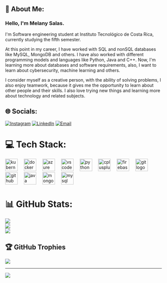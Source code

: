 ## 💫 About Me:
### Hello, I'm Melany Salas.

I'm Software engineering student at Instituto Tecnológico de Costa Rica, currently studying the fifth semester.

At this point in my career, I have worked with SQL and nonSQL databases like MySQL, MongoDB and others. I have also worked with different programming models and languages like Python, Java and C++. Now, I'm learning more about databases and software requirements, also, I want to learn about cybersecurity, machine learning and others. 

I consider myself as a creative person, with the ability of solving problems, I also enjoy teamwork, because it gives me the opportunity to learn about other people and their skills. I also love trying new things and learning more about technology and related subjects.


## 🌐 Socials:

[![Instagram](https://img.shields.io/badge/Instagram-%23E4405F.svg?logo=Instagram&logoColor=white)](https://instagram.com/mel_safer) [![LinkedIn](https://img.shields.io/badge/LinkedIn-%230077B5.svg?logo=linkedin&logoColor=white)](https://linkedin.com/in/linkedin.com/in/melany-salas-fernández-383328260) 
[![Email](https://img.shields.io/badge/email-melanysf01%40gmail.com-orange)]( )

# 💻 Tech Stack:
<div align="left">
  <img src="https://cdn.jsdelivr.net/gh/devicons/devicon/icons/kubernetes/kubernetes-plain.svg" height="40" alt="kubernetes logo"  />
  <img width="12" />
  <img src="https://cdn.jsdelivr.net/gh/devicons/devicon/icons/docker/docker-original.svg" height="40" alt="docker logo"  />
  <img width="12" />
  <img src="https://cdn.jsdelivr.net/gh/devicons/devicon/icons/azure/azure-original.svg" height="40" alt="azure logo"  />
  <img width="12" />
  <img src="https://cdn.jsdelivr.net/gh/devicons/devicon/icons/vscode/vscode-original.svg" height="40" alt="vscode logo"  />
  <img width="12" />
  <img src="https://cdn.jsdelivr.net/gh/devicons/devicon/icons/python/python-original.svg" height="40" alt="python logo"  />
  <img width="12" />
  <img src="https://cdn.jsdelivr.net/gh/devicons/devicon/icons/cplusplus/cplusplus-original.svg" height="40" alt="cplusplus logo"  />
  <img width="12" />
  <img src="https://cdn.jsdelivr.net/gh/devicons/devicon/icons/firebase/firebase-plain.svg" height="40" alt="firebase logo"  />
  <img width="12" />
  <img src="https://cdn.jsdelivr.net/gh/devicons/devicon/icons/git/git-original.svg" height="40" alt="git logo"  />
  <img width="12" />
  <img src="https://cdn.jsdelivr.net/gh/devicons/devicon/icons/github/github-original.svg" height="40" alt="github logo"  />
  <img width="12" />
  <img src="https://cdn.jsdelivr.net/gh/devicons/devicon/icons/java/java-original.svg" height="40" alt="java logo"  />
  <img width="12" />
  <img src="https://cdn.jsdelivr.net/gh/devicons/devicon/icons/mongodb/mongodb-original.svg" height="40" alt="mongodb logo"  />
  <img width="12" />
  <img src="https://cdn.jsdelivr.net/gh/devicons/devicon/icons/mysql/mysql-original.svg" height="40" alt="mysql logo"  />
</div>

# 📊 GitHub Stats:

![](https://github-readme-stats.vercel.app/api?username=MelSaFer&theme=monokai&hide_border=false&include_all_commits=false&count_private=false)<br/>
![](https://github-readme-streak-stats.herokuapp.com/?user=MelSaFer&theme=monokai&hide_border=false)<br/>
![](https://github-readme-stats.vercel.app/api/top-langs/?username=MelSaFer&theme=monokai&hide_border=false&include_all_commits=false&count_private=false&layout=compact)

## 🏆 GitHub Trophies

![](https://github-profile-trophy.vercel.app/?username=MelSaFer&theme=radical&no-frame=false&no-bg=true&margin-w=4)

---
[![](https://visitcount.itsvg.in/api?id=MelSaFer&icon=0&color=10)](https://visitcount.itsvg.in)
<!-- Proudly created with GPRM ( https://gprm.itsvg.in ) -->
